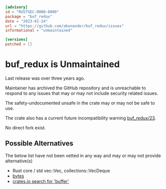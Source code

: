```toml
[advisory]
id = "RUSTSEC-0000-0000"
package = "buf_redux"
date = "2023-01-24"
url = "https://github.com/abonander/buf_redux/issues"
informational = "unmaintained"

[versions]
patched = []
```

# buf_redux is Unmaintained

Last release was over three years ago.

Maintainer has archived the GitHub repository and is unreachable to respond to any issues that may or may not include security related issues.

The safety-undocumented unsafe in the crate may or may not be safe to use.

The crate also has a current future incompatibility warning [buf_redux/23](https://github.com/abonander/buf_redux/issues/23).

No direct fork exist.

## Possible Alternatives

The below list have not been vetted in any way and may or may not provide alternative(s)

- Rust core / std vec::Vec, collections::VecDeque
- [bytes](https://crates.io/crates/bytes)
- [crates.io search for 'buffer'](https://crates.io/keywords/buffer)